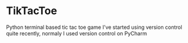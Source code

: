 # TikTacToe
Python terminal based tic tac toe game 
I've started using version control quite recently, normaly I used version control on PyCharm
